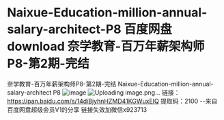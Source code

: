 # Naixue-Education-million-annual-salary-architect-P8 百度网盘 download   奈学教育-百万年薪架构师P8-第2期-完结
奈学教育-百万年薪架构师P8-第2期-完结 Naixue-Education-million-annual-salary-architect P8
![image](https://user-images.githubusercontent.com/91378327/135024878-49f805ad-ee1a-4d08-826d-1f0fb7bdd26c.png)
![Uploading image.png…]()
链接：https://pan.baidu.com/s/14diBjyhnHZMD41KGWuxEIQ 
提取码：2100 
--来自百度网盘超级会员V1的分享
链接失效加微信x923713 
